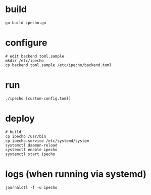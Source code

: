 # build
```go build ipecho.go```

# configure
```
# edit backend.toml.sample
mkdir /etc/ipecho
cp backend.toml.sample /etc/ipecho/backend.toml
```

# run
```./ipecho [custom-config.toml]```

# deploy
```
# build
cp ipecho /usr/bin
cp ipecho.service /etc/systemd/system
systemctl daemon-reload
systemctl enable ipecho
systemctl start ipecho
```

# logs (when running via systemd)
```journalctl -f -u ipecho```